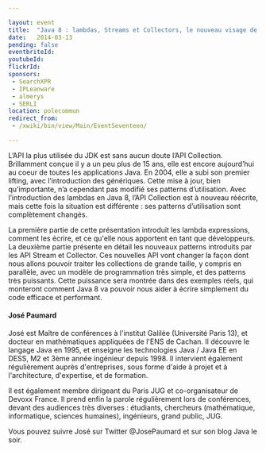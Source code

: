 ```yaml
---

layout: event
title:  "Java 8 : lambdas, Streams et Collectors, le nouveau visage de l’API Collection avec José Paumard"
date:   2014-03-13
pending: false
eventbriteId:
youtubeId:
flickrId: 
sponsors:
 - SearchXPR
 - IPLeanware
 - almerys
 - SERLI
location: polecommun
redirect_from:
 - /xwiki/bin/view/Main/EventSeventeen/

---
```


L’API la plus utilisée du JDK est sans aucun doute l’API Collection. Brillamment conçue il y a un peu plus de 15 ans, elle est encore aujourd’hui au coeur de toutes les applications Java. En 2004, elle a subi son premier lifting, avec l’introduction des génériques. Cette mise à jour, bien qu’importante, n’a cependant pas modifié ses patterns d’utilisation. Avec l’introduction des lambdas en Java 8, l’API Collection est à nouveau réécrite, mais cette fois la situation est différente : ses patterns d’utilisation sont complètement changés.

La première partie de cette présentation introduit les lambda expressions, comment les écrire, et ce qu'elle nous apportent en tant que développeurs. La deuxième partie présente en détail les nouveaux patterns introduits par les API Stream et Collector. Ces nouvelles API vont changer la façon dont nous allons pouvoir traiter les collections de grande taille, y compris en parallèle, avec un modèle de programmation très simple, et des patterns très puissants. Cette puissance sera montrée dans des exemples réels, qui monteront comment Java 8 va pouvoir nous aider à écrire simplement du code efficace et performant.

#### José Paumard

José est Maître de conférences à l'institut Galilée (Université Paris 13), et docteur en mathématiques appliquées de l'ENS de Cachan. Il découvre le langage Java en 1995, et enseigne les technologies Java / Java EE en DESS, M2 et 3ème année ingénieur depuis 1998. Il intervient également régulièrement auprès d'entreprises, sous forme d'aide à projet et à l'architecture, d'expertise, et de formation.

Il est également membre dirigeant du Paris JUG et co-organisateur de Devoxx France. Il prend enfin la parole régulièrement lors de conférences, devant des audiences très diverses : étudiants, chercheurs (mathématique, informatique, sciences humaines), ingénieurs, grand public, JUG.

Vous pouvez suivre José sur Twitter @JosePaumard et sur son blog Java le soir.
